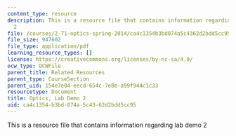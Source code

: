 ```yaml
---
content_type: resource
description: This is a resource file that contains information regarding lab demo
  2
file: /courses/2-71-optics-spring-2014/ca4c1354b3bd074a5c4362d2bdd5cc95_MIT2_71S14_Demo_2.pdf
file_size: 947602
file_type: application/pdf
learning_resource_types: []
license: https://creativecommons.org/licenses/by-nc-sa/4.0/
ocw_type: OCWFile
parent_title: Related Resources
parent_type: CourseSection
parent_uid: 154e7e04-eecd-654c-7e8e-a99f944c1c33
resourcetype: Document
title: Optics, Lab Demo 2
uid: ca4c1354-b3bd-074a-5c43-62d2bdd5cc95
---
```

This is a resource file that contains information regarding lab demo 2